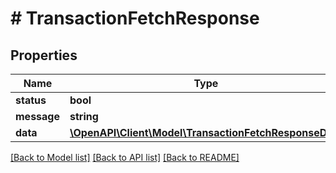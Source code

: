 # # TransactionFetchResponse

## Properties

Name | Type | Description | Notes
------------ | ------------- | ------------- | -------------
**status** | **bool** |  |
**message** | **string** |  |
**data** | [**\OpenAPI\Client\Model\TransactionFetchResponseData**](TransactionFetchResponseData.md) |  |

[[Back to Model list]](../../README.md#models) [[Back to API list]](../../README.md#endpoints) [[Back to README]](../../README.md)
